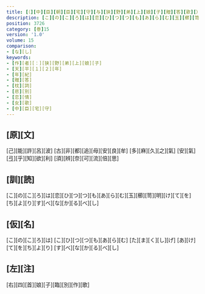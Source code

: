 ```yaml
---
title: [（][中][臣][朝][臣][宅][守][与][狭][野][弟][上][娘][子][贈][答][歌][）]
description: [こ][の][こ][ろ][は][恋][ひ][つ][つ][も][あ][ら][む][玉][櫛][笥][明][け][て][を][ち][よ][り][す][べ][な][か][る][べ][し]
position: 3726
category: [巻]15
version: '1.0'
volume: 15
comparison:
- [な][し]
keywords:
- [作][者][：][狭][野][弟][上][娘][子]
- [天][平][１][２][年]
- [年][紀]
- [贈][答]
- [枕][詞]
- [悲][別]
- [恋][情]
- [女][歌]
- [中][臣][宅][守]
---
```


## [原][文]

[己][能][許][呂][波] [古][非][都][追][母][安][良][牟] [多][麻][久][之][氣] [安][氣][弖][乎][知][欲][利] [須][辨][奈][可][流][倍][思]

## [訓][読]

[こ][の][こ][ろ][は][恋][ひ][つ][つ][も][あ][ら][む][玉][櫛][笥][明][け][て][を][ち][よ][り][す][べ][な][か][る][べ][し]

## [仮][名]

[こ][の][こ][ろ][は] [こ][ひ][つ][つ][も][あ][ら][む] [た][ま][く][し][げ] [あ][け][て][を][ち][よ][り] [す][べ][な][か][る][べ][し]

## [左][注]

[右][四][首][娘][子][臨][別][作][歌]
